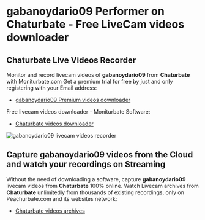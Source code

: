 # gabanoydario09 Performer on Chaturbate - Free LiveCam videos downloader

## Chaturbate Live Videos Recorder

Monitor and record livecam videos of **gabanoydario09** from **Chaturbate** with Moniturbate.com
Get a premium trial for free by just and only registering with your Email address:
* [gabanoydario09 Premium videos downloader](https://moniturbate.com/request-demo-licence-key.html)

Free livecam videos downloader - Moniturbate Software:
* [Chaturbate videos downloader](https://moniturbate.com/moniturbate-download-software.html)

![gabanoydario09 livecam videos recorder](https://peachurnet.com/templates/moniturbate-software.png)


## Capture gabanoydario09 videos from the Cloud and watch your recordings on Streaming

Without the need of downloading a software, capture **gabanoydario09** livecam videos from **Chaturbate** 100% online.
Watch Livecam archives from **Chaturbate** unlimitedly from thousands of existing recordings, only on Peachurbate.com and its websites network:
* [Chaturbate videos archives](https://peachurnet.com/)